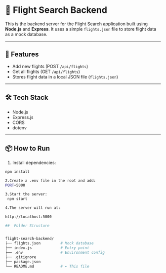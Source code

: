 # 🛫 Flight Search Backend

This is the backend server for the Flight Search application built using **Node.js** and **Express**. It uses a simple `flights.json` file to store flight data as a mock database.

---

## 🚀 Features

- Add new flights (POST `/api/flights`)
- Get all flights (GET `/api/flights`)
- Stores flight data in a local JSON file (`flights.json`)

---

## 🛠️ Tech Stack

- Node.js
- Express.js
- CORS
- dotenv

---


## 📦 How to Run

1. Install dependencies:

```bash
npm install

2.Create a .env file in the root and add:
PORT=5000

3.Start the server:
 npm start

4.The server will run at:

http://localhost:5000

##  Folder Structure


flight-search-backend/
├── flights.json         # Mock database
├── index.js             # Entry point
├── .env                 # Environment config
├── .gitignore
├── package.json
└── README.md            # ← This file
